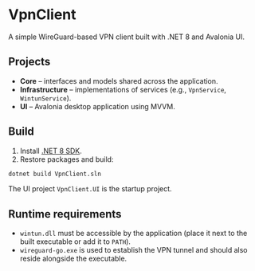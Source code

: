 # VpnClient

A simple WireGuard-based VPN client built with .NET 8 and Avalonia UI.

## Projects
- **Core** – interfaces and models shared across the application.
- **Infrastructure** – implementations of services (e.g., `VpnService`, `WintunService`).
- **UI** – Avalonia desktop application using MVVM.

## Build
1. Install [.NET 8 SDK](https://dotnet.microsoft.com/).
2. Restore packages and build:

```bash
dotnet build VpnClient.sln
```

The UI project `VpnClient.UI` is the startup project.

## Runtime requirements

- `wintun.dll` must be accessible by the application (place it next to the built executable or add it to `PATH`).
- `wireguard-go.exe` is used to establish the VPN tunnel and should also reside alongside the executable.
